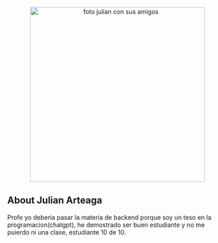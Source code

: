 <p align="center"><a href="https://laravel.com" target="_blank"><img src="1000086915.png" width="400" alt="foto julian con sus amigos"></a></p>



## About Julian Arteaga

Profe yo deberia pasar la materia de backend porque soy un teso en la programacion(chatgpt), he demostrado ser buen estudiante y no me puierdo ni una clase, estudiante 10 de 10.

